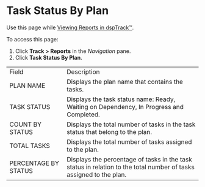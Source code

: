 # Task Status By Plan

<div class="use">

Use this page while [Viewing Reports in
dspTrack™](../Use_Cases/View_Reports_in_dspTrack.htm).

</div>

To access this page:

1.  Click <span style="font-weight: bold;">Track \>
    </span>**Reports** in the *Navigation* pane.
2.  Click **Task Status By
Plan**.

|                      |                                                                                                                    |
| -------------------- | ------------------------------------------------------------------------------------------------------------------ |
| Field                | Description                                                                                                        |
| PLAN NAME            | Displays the plan name that contains the tasks.                                                                    |
| TASK STATUS          | Displays the task status name: Ready, Waiting on Dependency, In Progress and Completed.                            |
| COUNT BY STATUS      | Displays the total number of tasks in the task status that belong to the plan.                                     |
| TOTAL TASKS          | Displays the total number of tasks assigned to the plan.                                                           |
| PERCENTAGE BY STATUS | Displays the percentage of tasks in the task status in relation to the total number of tasks assigned to the plan. |
